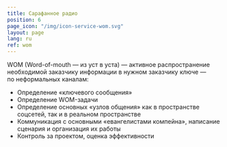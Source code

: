 ```yaml
---
title: Сарафанное радио
position: 6
page_icon: "/img/icon-service-wom.svg"
layout: page
lang: ru
ref: wom
---
```


WOM (Word-of-mouth&nbsp;&mdash; из&nbsp;уст в&nbsp;уста)&nbsp;&mdash; активное распространение необходимой заказчику информации в&nbsp;нужном заказчику ключе&nbsp;&mdash; по&nbsp;неформальных каналам:

* Определение &laquo;ключевого сообщения&raquo;
* Определение WOM-задачи
* Определение основных &laquo;узлов общения&raquo; как в&nbsp;пространстве соцсетей, так и&nbsp;в&nbsp;реальном пространстве
* Коммуникация с&nbsp;основными &laquo;евангелистами компейна&raquo;, написание сценария и&nbsp;организация их&nbsp;работы
* Контроль за&nbsp;проектом, оценка эффективности